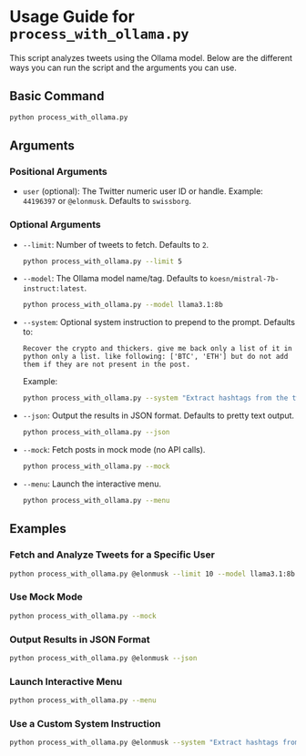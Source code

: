 # Usage Guide for `process_with_ollama.py`

This script analyzes tweets using the Ollama model. Below are the different ways you can run the script and the arguments you can use.

## Basic Command
```bash
python process_with_ollama.py
```

## Arguments

### Positional Arguments
- `user` (optional): The Twitter numeric user ID or handle. Example: `44196397` or `@elonmusk`. Defaults to `swissborg`.

### Optional Arguments
- `--limit`: Number of tweets to fetch. Defaults to `2`.
  ```bash
  python process_with_ollama.py --limit 5
  ```

- `--model`: The Ollama model name/tag. Defaults to `koesn/mistral-7b-instruct:latest`.
  ```bash
  python process_with_ollama.py --model llama3.1:8b
  ```

- `--system`: Optional system instruction to prepend to the prompt. Defaults to:
  ```
  Recover the crypto and thickers. give me back only a list of it in python only a list. like following: ['BTC', 'ETH'] but do not add them if they are not present in the post.
  ```
  Example:
  ```bash
  python process_with_ollama.py --system "Extract hashtags from the tweets."
  ```

- `--json`: Output the results in JSON format. Defaults to pretty text output.
  ```bash
  python process_with_ollama.py --json
  ```

- `--mock`: Fetch posts in mock mode (no API calls).
  ```bash
  python process_with_ollama.py --mock
  ```

- `--menu`: Launch the interactive menu.
  ```bash
  python process_with_ollama.py --menu
  ```

## Examples

### Fetch and Analyze Tweets for a Specific User
```bash
python process_with_ollama.py @elonmusk --limit 10 --model llama3.1:8b
```

### Use Mock Mode
```bash
python process_with_ollama.py --mock
```

### Output Results in JSON Format
```bash
python process_with_ollama.py @elonmusk --json
```

### Launch Interactive Menu
```bash
python process_with_ollama.py --menu
```

### Use a Custom System Instruction
```bash
python process_with_ollama.py @elonmusk --system "Extract hashtags from the tweets."
```
